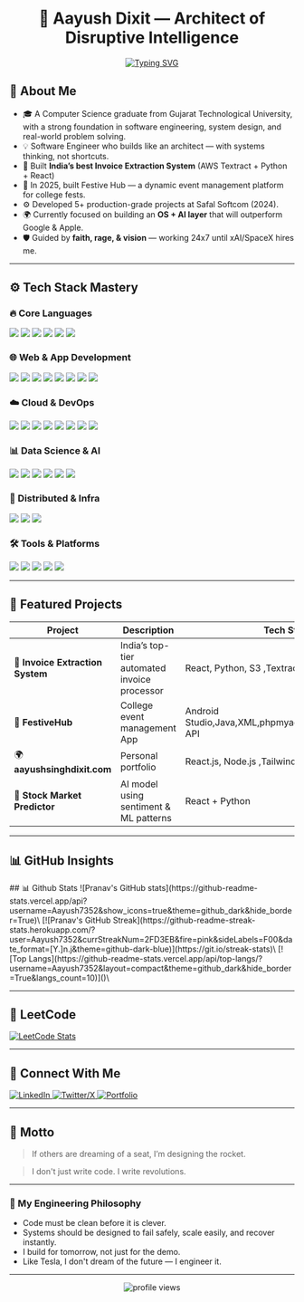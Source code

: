 <h1 align="center">🚀 Aayush Dixit — Architect of Disruptive Intelligence</h1>

<p align="center">
  <a href="https://github.com/Aayush7352">
    <img src="https://readme-typing-svg.herokuapp.com?font=Fira+Code&size=22&duration=2500&pause=1000&color=FF4C4C&center=true&vCenter=true&width=600&lines=👨‍💻+Full+Stack+Developer;☁️+Cloud+Engineer;⚙️+DevOps+Specialist;🧠+Machine+Learning+Engineer" alt="Typing SVG" />
  </a>
</p>

## 🧠 About Me
- 🎓 A Computer Science graduate from Gujarat Technological University, with a strong foundation in software engineering, system design, and real-world problem solving.
- 💡 Software Engineer who builds like an architect — with systems thinking, not shortcuts.
- 🧾 Built **India’s best Invoice Extraction System** (AWS Textract + Python + React)
- 🎉 In 2025, built Festive Hub — a dynamic event management platform for college fests.
- ⚙️ Developed 5+ production-grade projects at Safal Softcom (2024).
- 🌍 Currently focused on building an **OS + AI layer** that will outperform Google & Apple.
- 🛡️ Guided by **faith, rage, & vision** — working 24x7 until xAI/SpaceX hires me.

---

## ⚙️ Tech Stack Mastery

### 🔥 Core Languages
<p align="left">
  <img src="https://img.shields.io/badge/C-00599C?style=for-the-badge&logo=c&logoColor=white"/>
  <img src="https://img.shields.io/badge/C++-004482?style=for-the-badge&logo=c%2B%2B&logoColor=white"/>
  <img src="https://img.shields.io/badge/Java-ED8B00?style=for-the-badge&logo=openjdk&logoColor=white"/>
  <img src="https://img.shields.io/badge/Python-3670A0?style=for-the-badge&logo=python&logoColor=white"/>
  <img src="https://img.shields.io/badge/JavaScript-F7DF1E?style=for-the-badge&logo=javascript&logoColor=black"/>
  <img src="https://img.shields.io/badge/SQL-003B57?style=for-the-badge&logo=sqlite&logoColor=white"/>
</p>

### 🌐 Web & App Development
<p align="left">
  <img src="https://img.shields.io/badge/React-20232A?style=for-the-badge&logo=react&logoColor=61DAFB"/>
  <img src="https://img.shields.io/badge/Next.js-000?style=for-the-badge&logo=nextdotjs&logoColor=white"/>
  <img src="https://img.shields.io/badge/Node.js-339933?style=for-the-badge&logo=node.js&logoColor=white"/>
  <img src="https://img.shields.io/badge/Express-000000?style=for-the-badge&logo=express&logoColor=white"/>
  <img src="https://img.shields.io/badge/Django-092E20?style=for-the-badge&logo=django&logoColor=white"/>
  <img src="https://img.shields.io/badge/Flutter-02569B?style=for-the-badge&logo=flutter&logoColor=white"/>
  <img src="https://img.shields.io/badge/HTML5-E34F26?style=for-the-badge&logo=html5&logoColor=white"/>
  <img src="https://img.shields.io/badge/CSS3-1572B6?style=for-the-badge&logo=css3&logoColor=white"/>
</p>

### ☁️ Cloud & DevOps
<p align="left">
  <img src="https://img.shields.io/badge/AWS-232F3E?style=for-the-badge&logo=amazon-aws&logoColor=white"/>
  <img src="https://img.shields.io/badge/Azure-0078D4?style=for-the-badge&logo=microsoft-azure&logoColor=white"/>
  <img src="https://img.shields.io/badge/GCP-4285F4?style=for-the-badge&logo=google-cloud&logoColor=white"/>
  <img src="https://img.shields.io/badge/Docker-2496ED?style=for-the-badge&logo=docker&logoColor=white"/>
  <img src="https://img.shields.io/badge/Terraform-844FBA?style=for-the-badge&logo=terraform&logoColor=white"/>
  <img src="https://img.shields.io/badge/Ansible-EE0000?style=for-the-badge&logo=ansible&logoColor=white"/>
  <img src="https://img.shields.io/badge/Prometheus-E6522C?style=for-the-badge&logo=prometheus&logoColor=white"/>
  <img src="https://img.shields.io/badge/Jenkins-D24939?style=for-the-badge&logo=jenkins&logoColor=white"/>
</p>

### 📊 Data Science & AI
<p align="left">
  <img src="https://img.shields.io/badge/TensorFlow-FF6F00?style=for-the-badge&logo=tensorflow&logoColor=white"/>
  <img src="https://img.shields.io/badge/PyTorch-EE4C2C?style=for-the-badge&logo=pytorch&logoColor=white"/>
  <img src="https://img.shields.io/badge/Numpy-013243?style=for-the-badge&logo=numpy&logoColor=white"/>
  <img src="https://img.shields.io/badge/Pandas-150458?style=for-the-badge&logo=pandas&logoColor=white"/>
  <img src="https://img.shields.io/badge/scikit--learn-F7931E?style=for-the-badge&logo=scikit-learn&logoColor=white"/>
  <img src="https://img.shields.io/badge/Transformers-HuggingFace-yellow?style=for-the-badge&logo=huggingface&logoColor=black"/>
</p>

### 🧠 Distributed & Infra
<p align="left">
  <img src="https://img.shields.io/badge/Hadoop-66CCFF?style=for-the-badge&logo=apachehadoop&logoColor=black"/>
  <img src="https://img.shields.io/badge/Kafka-231F20?style=for-the-badge&logo=apache-kafka&logoColor=white"/>
  <img src="https://img.shields.io/badge/Spark-FF9900?style=for-the-badge&logo=apachespark&logoColor=black"/>
</p>

### 🛠️ Tools & Platforms
<p align="left">
  <img src="https://img.shields.io/badge/Git-F05032?style=for-the-badge&logo=git&logoColor=white"/>
  <img src="https://img.shields.io/badge/GitHub-181717?style=for-the-badge&logo=github&logoColor=white"/>
  <img src="https://img.shields.io/badge/VSCode-007ACC?style=for-the-badge&logo=visual-studio-code&logoColor=white"/>
  <img src="https://img.shields.io/badge/Firebase-FFCA28?style=for-the-badge&logo=firebase&logoColor=black"/>
  <img src="https://img.shields.io/badge/Arduino-00979D?style=for-the-badge&logo=arduino&logoColor=white"/>
</p>

---

## 🧠 Featured Projects

| Project | Description | Tech Stack |
|--------|-------------|------------|
| 🧾 **Invoice Extraction System** | India’s top-tier automated invoice processor | React, Python, S3 ,Textract |
| 🎉 **FestiveHub** | College event management App | Android Studio,Java,XML,phpmyadmin,MySQL,Razorpay API |
| 🌍 **aayushsinghdixit.com** | Personal portfolio | React.js, Node.js ,TailwindCSS |
| 🔐 **Stock Market Predictor** | AI model using sentiment & ML patterns | React + Python |

---
## 📊 GitHub Insights

<p align="left">
 ## 📊 Github Stats
![Pranav's GitHub stats](https://github-readme-stats.vercel.app/api?username=Aayush7352&show_icons=true&theme=github_dark&hide_border=True)\
[![Pranav's GitHub Streak](https://github-readme-streak-stats.herokuapp.com/?user=Aayush7352&currStreakNum=2FD3EB&fire=pink&sideLabels=F00&date_format=[Y.]n.j&theme=github-dark-blue)](https://git.io/streak-stats)\
[![Top Langs](https://github-readme-stats.vercel.app/api/top-langs/?username=Aayush7352&layout=compact&theme=github_dark&hide_border=True&langs_count=10)]()\
</p>


  


---

## 🚀 LeetCode

[![LeetCode Stats](https://leetcard.jacoblin.cool/Aayush_7352?theme=dark&font=Fira+Code)](https://leetcode.com/aayush7352/)

---

## 🔗 Connect With Me

<p align="left">
  <a href="https://www.linkedin.com/in/aayush-dixit-751382231/" target="_blank">
    <img alt="LinkedIn" src="https://img.shields.io/badge/LinkedIn-Aayush Dixit-0077B5?style=for-the-badge&logo=linkedin&logoColor=white">
  </a>
  <a href="https://x.com/Aayush__singh_" target="_blank">
    <img alt="Twitter/X" src="https://img.shields.io/badge/X-@Aayush__singh_-1DA1F2?style=for-the-badge&logo=twitter&logoColor=white">
  </a>
  <a href="https://aayushsinghdixit.com" target="_blank">
    <img alt="Portfolio" src="https://img.shields.io/badge/Portfolio-aayushsinghdixit.com-111?style=for-the-badge&logo=firefox&logoColor=white">
  </a>
</p>

---

## 🧨 Motto

> If others are dreaming of a seat, I’m designing the rocket.

> I don't just write code. I write revolutions.

---
### 🧭 My Engineering Philosophy

- Code must be clean before it is clever.
- Systems should be designed to fail safely, scale easily, and recover instantly.
- I build for tomorrow, not just for the demo.
- Like Tesla, I don't dream of the future — I engineer it.
  
---
<p align="center">
  <img src="https://komarev.com/ghpvc/?username=Aayush7352&label=Profile%20Views&color=0e75b6&style=flat" alt="profile views" />
</p>

